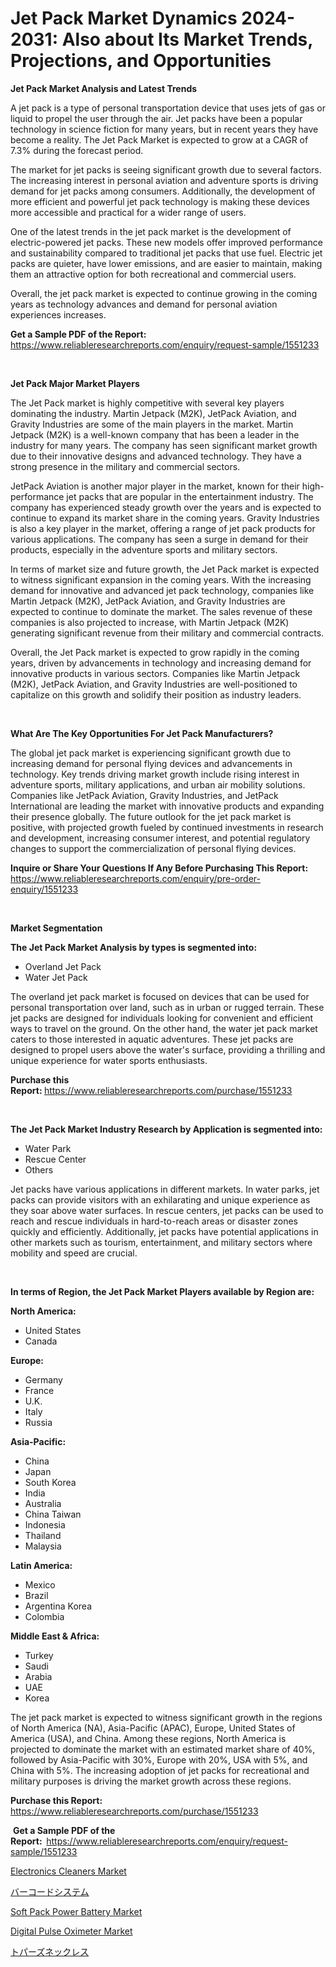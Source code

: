 <p><h1>Jet Pack Market Dynamics 2024-2031: Also about Its Market Trends, Projections, and Opportunities</h1></p><p><strong>Jet Pack Market Analysis and Latest Trends</strong></p>
<p><p>A jet pack is a type of personal transportation device that uses jets of gas or liquid to propel the user through the air. Jet packs have been a popular technology in science fiction for many years, but in recent years they have become a reality. The Jet Pack Market is expected to grow at a CAGR of 7.3% during the forecast period.</p><p>The market for jet packs is seeing significant growth due to several factors. The increasing interest in personal aviation and adventure sports is driving demand for jet packs among consumers. Additionally, the development of more efficient and powerful jet pack technology is making these devices more accessible and practical for a wider range of users.</p><p>One of the latest trends in the jet pack market is the development of electric-powered jet packs. These new models offer improved performance and sustainability compared to traditional jet packs that use fuel. Electric jet packs are quieter, have lower emissions, and are easier to maintain, making them an attractive option for both recreational and commercial users.</p><p>Overall, the jet pack market is expected to continue growing in the coming years as technology advances and demand for personal aviation experiences increases.</p></p>
<p><strong>Get a Sample PDF of the Report:&nbsp;</strong> <a href="https://www.reliableresearchreports.com/enquiry/request-sample/1551233">https://www.reliableresearchreports.com/enquiry/request-sample/1551233</a></p>
<p>&nbsp;</p>
<p><strong>Jet Pack Major Market Players</strong></p>
<p><p>The Jet Pack market is highly competitive with several key players dominating the industry. Martin Jetpack (M2K), JetPack Aviation, and Gravity Industries are some of the main players in the market. Martin Jetpack (M2K) is a well-known company that has been a leader in the industry for many years. The company has seen significant market growth due to their innovative designs and advanced technology. They have a strong presence in the military and commercial sectors.</p><p>JetPack Aviation is another major player in the market, known for their high-performance jet packs that are popular in the entertainment industry. The company has experienced steady growth over the years and is expected to continue to expand its market share in the coming years. Gravity Industries is also a key player in the market, offering a range of jet pack products for various applications. The company has seen a surge in demand for their products, especially in the adventure sports and military sectors.</p><p>In terms of market size and future growth, the Jet Pack market is expected to witness significant expansion in the coming years. With the increasing demand for innovative and advanced jet pack technology, companies like Martin Jetpack (M2K), JetPack Aviation, and Gravity Industries are expected to continue to dominate the market. The sales revenue of these companies is also projected to increase, with Martin Jetpack (M2K) generating significant revenue from their military and commercial contracts.</p><p>Overall, the Jet Pack market is expected to grow rapidly in the coming years, driven by advancements in technology and increasing demand for innovative products in various sectors. Companies like Martin Jetpack (M2K), JetPack Aviation, and Gravity Industries are well-positioned to capitalize on this growth and solidify their position as industry leaders.</p></p>
<p>&nbsp;</p>
<p><strong>What Are The Key Opportunities For Jet Pack Manufacturers?</strong></p>
<p><p>The global jet pack market is experiencing significant growth due to increasing demand for personal flying devices and advancements in technology. Key trends driving market growth include rising interest in adventure sports, military applications, and urban air mobility solutions. Companies like JetPack Aviation, Gravity Industries, and JetPack International are leading the market with innovative products and expanding their presence globally. The future outlook for the jet pack market is positive, with projected growth fueled by continued investments in research and development, increasing consumer interest, and potential regulatory changes to support the commercialization of personal flying devices.</p></p>
<p><strong>Inquire or Share Your Questions If Any Before Purchasing This Report:</strong> <a href="https://www.reliableresearchreports.com/enquiry/pre-order-enquiry/1551233">https://www.reliableresearchreports.com/enquiry/pre-order-enquiry/1551233</a></p>
<p>&nbsp;</p>
<p><strong>Market Segmentation</strong></p>
<p><strong>The Jet Pack Market Analysis by types is segmented into:</strong></p>
<p><ul><li>Overland Jet Pack</li><li>Water Jet Pack</li></ul></p>
<p><p>The overland jet pack market is focused on devices that can be used for personal transportation over land, such as in urban or rugged terrain. These jet packs are designed for individuals looking for convenient and efficient ways to travel on the ground. On the other hand, the water jet pack market caters to those interested in aquatic adventures. These jet packs are designed to propel users above the water's surface, providing a thrilling and unique experience for water sports enthusiasts.</p></p>
<p><strong>Purchase this Report:&nbsp;</strong><a href="https://www.reliableresearchreports.com/purchase/1551233">https://www.reliableresearchreports.com/purchase/1551233</a></p>
<p>&nbsp;</p>
<p><strong>The Jet Pack Market Industry Research by Application is segmented into:</strong></p>
<p><ul><li>Water Park</li><li>Rescue Center</li><li>Others</li></ul></p>
<p><p>Jet packs have various applications in different markets. In water parks, jet packs can provide visitors with an exhilarating and unique experience as they soar above water surfaces. In rescue centers, jet packs can be used to reach and rescue individuals in hard-to-reach areas or disaster zones quickly and efficiently. Additionally, jet packs have potential applications in other markets such as tourism, entertainment, and military sectors where mobility and speed are crucial.</p></p>
<p>&nbsp;</p>
<p><strong>In terms of Region, the Jet Pack Market Players available by Region are:</strong></p>
<p>
    <p> <strong> North America: </strong>
        <ul>
            <li>United States</li>
            <li>Canada</li>
        </ul>
        </p> 
    <p> <strong> Europe: </strong>
        <ul>
            <li>Germany</li>
            <li>France</li>
            <li>U.K.</li>
            <li>Italy</li>
            <li>Russia</li>
        </ul>
        </p> 
    <p> <strong> Asia-Pacific: </strong>
        <ul>
            <li>China</li>
            <li>Japan</li>
            <li>South Korea</li>
            <li>India</li>
            <li>Australia</li>
            <li>China Taiwan</li>
            <li>Indonesia</li>
            <li>Thailand</li>
            <li>Malaysia</li>
        </ul>
        </p> 
    <p> <strong> Latin America: </strong>
        <ul>
            <li>Mexico</li>
            <li>Brazil</li>
            <li>Argentina Korea</li>
            <li>Colombia</li>
        </ul>
        </p> 
    <p> <strong> Middle East & Africa: </strong>
        <ul>
            <li>Turkey</li>
            <li>Saudi</li>
            <li>Arabia</li>
            <li>UAE</li>
            <li>Korea</li>
        </ul>
    </p>
    </p>
<p><p>The jet pack market is expected to witness significant growth in the regions of North America (NA), Asia-Pacific (APAC), Europe, United States of America (USA), and China. Among these regions, North America is projected to dominate the market with an estimated market share of 40%, followed by Asia-Pacific with 30%, Europe with 20%, USA with 5%, and China with 5%. The increasing adoption of jet packs for recreational and military purposes is driving the market growth across these regions.</p></p>
<p><strong>Purchase this Report: </strong><a href="https://www.reliableresearchreports.com/purchase/1551233">https://www.reliableresearchreports.com/purchase/1551233</a></p>
<p>&nbsp;<strong>Get a Sample PDF of the Report:&nbsp;&nbsp;</strong><a href="https://www.reliableresearchreports.com/enquiry/request-sample/1551233">https://www.reliableresearchreports.com/enquiry/request-sample/1551233</a></p>
<p><strong></strong></p>
<p><p><a href="https://github.com/mbisetmhermsr/Market-Research-Report-List-1/blob/main/electronics-cleaners-market.md">Electronics Cleaners Market</a></p><p><a href="https://medium.com/@amarart56456/%E3%83%90%E3%83%BC%E3%82%B3%E3%83%BC%E3%83%89%E3%82%B7%E3%82%B9%E3%83%86%E3%83%A0%E5%B8%82%E5%A0%B4%E3%81%AF-%E5%B8%82%E5%A0%B4%E3%82%B7%E3%82%A7%E3%82%A2-%E5%B8%82%E5%A0%B4%E5%8B%95%E5%90%91-%E5%B8%82%E5%A0%B4%E6%88%90%E9%95%B7%E3%81%AB%E9%96%A2%E3%81%99%E3%82%8B%E6%83%85%E5%A0%B1%E3%82%92%E6%8F%90%E4%BE%9B%E3%81%97%E3%81%BE%E3%81%99-79a934a2279b">バーコードシステム</a></p><p><a href="https://issuu.com/reportprime-2/docs/soft-pack-power-battery-market-size-2030.pptx">Soft Pack Power Battery Market</a></p><p><a href="https://github.com/zjyglelu/Market-Research-Report-List-1/blob/main/digital-pulse-oximeter-market.md">Digital Pulse Oximeter Market</a></p><p><a href="https://medium.com/@opalkilback2023/%E3%83%88%E3%83%91%E3%83%BC%E3%82%BA%E3%83%8D%E3%83%83%E3%82%AF%E3%83%AC%E3%82%B9%E5%B8%82%E5%A0%B4-%E7%AB%B6%E4%BA%89%E5%88%86%E6%9E%90-%E5%B8%82%E5%A0%B4%E5%8B%95%E5%90%91-2031%E5%B9%B4%E3%81%BE%E3%81%A7%E3%81%AE%E4%BA%88%E6%B8%AC-44066f9eea62">トパーズネックレス</a></p></p>